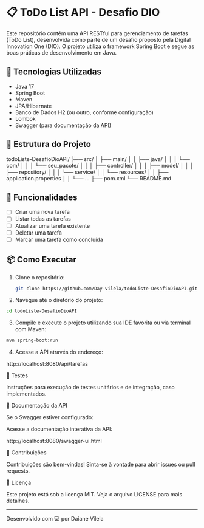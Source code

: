 # 📋 ToDo List API - Desafio DIO

Este repositório contém uma API RESTful para gerenciamento de tarefas (ToDo List), desenvolvida como parte de um desafio proposto pela Digital Innovation One (DIO). O projeto utiliza o framework Spring Boot e segue as boas práticas de desenvolvimento em Java.

## 🚀 Tecnologias Utilizadas

- Java 17
- Spring Boot
- Maven
- JPA/Hibernate
- Banco de Dados H2 (ou outro, conforme configuração)
- Lombok 
- Swagger (para documentação da API)

## 📁 Estrutura do Projeto

todoListe-DesafioDioAPI/ ├── src/ │   ├── main/ │   │   ├── java/ │   │   │   └── com/ │   │   │       └── seu_pacote/ │   │   │           ├── controller/ │   │   │           ├── model/ │   │   │           ├── repository/ │   │   │           └── service/ │   │   └── resources/ │   │       ├── application.properties │   │       └── ... ├── pom.xml └── README.md

## 🔧 Funcionalidades

- [ ] Criar uma nova tarefa
- [ ] Listar todas as tarefas
- [ ] Atualizar uma tarefa existente
- [ ] Deletar uma tarefa
- [ ] Marcar uma tarefa como concluída

## 📦 Como Executar

1. Clone o repositório:

   ```bash
   git clone https://github.com/Day-vilela/todoListe-DesafioDioAPI.git

2. Navegue até o diretório do projeto:
```bash
cd todoListe-DesafioDioAPI
```

3. Compile e execute o projeto utilizando sua IDE favorita ou via terminal com Maven:
```bash
mvn spring-boot:run
```

4. Acesse a API através do endereço:

http://localhost:8080/api/tarefas



🧪 Testes

Instruções para execução de testes unitários e de integração, caso implementados.

📄 Documentação da API

Se o Swagger estiver configurado:

Acesse a documentação interativa da API:

http://localhost:8080/swagger-ui.html

🤝 Contribuições

Contribuições são bem-vindas! Sinta-se à vontade para abrir issues ou pull requests.

📌 Licença

Este projeto está sob a licença MIT. Veja o arquivo LICENSE para mais detalhes.


---

Desenvolvido com 💻 por Daiane Vilela
